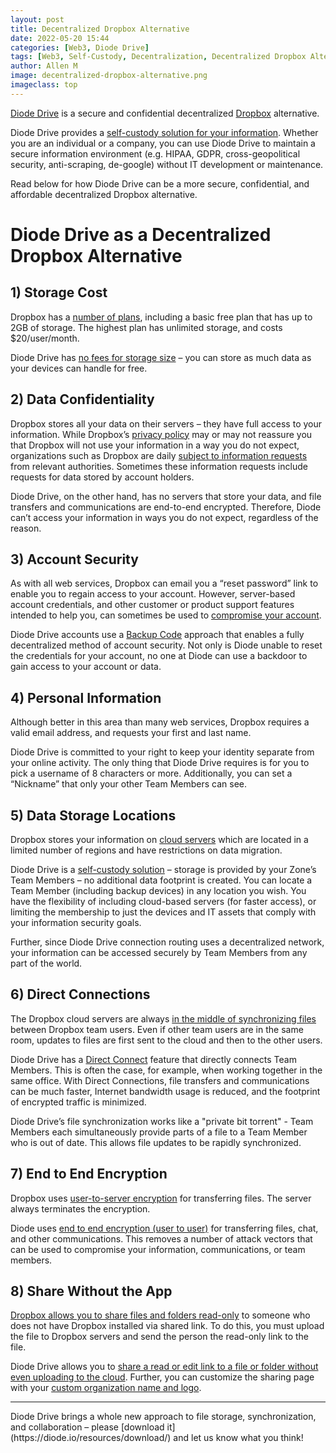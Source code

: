 ```yaml
---
layout: post
title: Decentralized Dropbox Alternative
date: 2022-05-20 15:44
categories: [Web3, Diode Drive]
tags: [Web3, Self-Custody, Decentralization, Decentralized Dropbox Alternative]
author: Allen M
image: decentralized-dropbox-alternative.png
imageclass: top
---
```

[Diode Drive](https://diode.io/products/d-drive/) is a secure and confidential decentralized [Dropbox](https://dropbox.com) alternative.

Diode Drive provides a [self-custody solution for your information](https://diode.io/diode%20drive/self-custody-for-data-22032/). Whether you are an individual or a company, you can use Diode Drive to maintain a secure information environment (e.g. HIPAA, GDPR, cross-geopolitical security, anti-scraping, de-google) without IT development or maintenance.

Read below for how Diode Drive can be a more secure, confidential, and affordable decentralized Dropbox alternative.

# Diode Drive as a Decentralized Dropbox Alternative

## 1) Storage Cost

Dropbox has a [number of plans](https://dropbox.com/plans), including a basic free plan that has up to 2GB of storage.  The highest plan has unlimited storage, and costs $20/user/month.

Diode Drive has [no fees for storage size](https://support.diode.io/article/vr156n18cf-is-diodedrive-unlimited-storage) – you can store as much data as your devices can handle for free.

## 2) Data Confidentiality

Dropbox stores all your data on their servers – they have full access to your information.  While Dropbox’s [privacy policy](https://www.dropbox.com/privacy) may or may not reassure you that Dropbox will not use your information in a way you do not expect, organizations such as Dropbox are daily [subject to information requests](https://help.dropbox.com/accounts-billing/security/legal-requests) from relevant authorities.  Sometimes these information requests include requests for data stored by account holders.

Diode Drive, on the other hand, has no servers that store your data, and file transfers and communications are end-to-end encrypted.  Therefore, Diode can’t access your information in ways you do not expect, regardless of the reason.

## 3) Account Security

As with all web services, Dropbox can email you a “reset password” link to enable you to regain access to your account.  However, server-based account credentials, and other customer or product support features intended to help you, can sometimes be used to [compromise your account](https://www.theguardian.com/technology/2016/aug/31/dropbox-hack-passwords-68m-data-breach).

Diode Drive accounts use a [Backup Code](https://support.diode.io/article/l7noragxyj-diode-drive-backup-codes) approach that enables a fully decentralized method of account security.  Not only is Diode unable to reset the credentials for your account, no one at Diode can use a backdoor to gain access to your account or data.

## 4) Personal Information

Although better in this area than many web services, Dropbox requires a valid email address, and requests your first and last name.  

Diode Drive is committed to your right to keep your identity separate from your online activity.  The only thing that Diode Drive requires is for you to pick a username of 8 characters or more.  Additionally, you can set a “Nickname” that only your other Team Members can see.

## 5)	Data Storage Locations

Dropbox stores your information on [cloud servers](https://help.dropbox.com/accounts-billing/security/physical-location-data-storage) which are located in a limited number of regions and have restrictions on data migration.

Diode Drive is a [self-custody solution](https://diode.io/diode%20drive/self-custody-for-data-22032/) – storage is provided by your Zone’s Team Members – no additional data footprint is created.  You can locate a Team Member (including backup devices) in any location you wish.  You have the flexibility of including cloud-based servers (for faster access), or limiting the membership to just the devices and IT assets that comply with your information security goals.  

Further, since Diode Drive connection routing uses a decentralized network, your information can be accessed securely by Team Members from any part of the world.

## 6)	Direct Connections

The Dropbox cloud servers are always [in the middle of synchronizing files](https://help.dropbox.com/installs-integrations/sync-uploads/sync-overview) between Dropbox team users.  Even if other team users are in the same room, updates to files are first sent to the cloud and then to the other users.

Diode Drive has a [Direct Connect](https://diode.io/diodedrive/diodedriveupdate-directconnect-22033/) feature that directly connects Team Members.  This is often the case, for example, when working together in the same office.  With Direct Connections, file transfers and communications can be much faster, Internet bandwidth usage is reduced, and the footprint of encrypted traffic is minimized.

Diode Drive’s file synchronization works like a "private bit torrent" - Team Members each simultaneously provide parts of a file to a Team Member who is out of date.  This allows file updates to be rapidly synchronized.  

## 7)	End to End Encryption

Dropbox uses [user-to-server encryption](https://www.dropboxforum.com/t5/Dropbox-files-folders/end-to-end-encryption/td-p/325994) for transferring files.  The server always terminates the encryption. 

Diode uses [end to end encryption (user to user)](https://support.diode.io/article/pvmzyqlesq-how-it-works) for transferring files, chat, and other communications.  This removes a number of attack vectors that can be used to compromise your information, communications, or team members.

## 8)	Share Without the App

[Dropbox allows you to share files and folders read-only](https://help.dropbox.com/files-folders/share/view-only-access) to someone who does not have Dropbox installed via shared link.  To do this, you must upload the file to Dropbox servers and send the person the read-only link to the file.

Diode Drive allows you to [share a read or edit link to a file or folder without even uploading to the cloud](https://diode.io/diode%20drive/Share-Files-Without-Uploading-21077/).  Further, you can customize the sharing page with your [custom organization name and logo](https://support.diode.io/article/ssnzo09rzv-share-page-information). 

<hr>
Diode Drive brings a whole new approach to file storage, synchronization, and collaboration – please [download it](https://diode.io/resources/download/) and let us know what you think!
